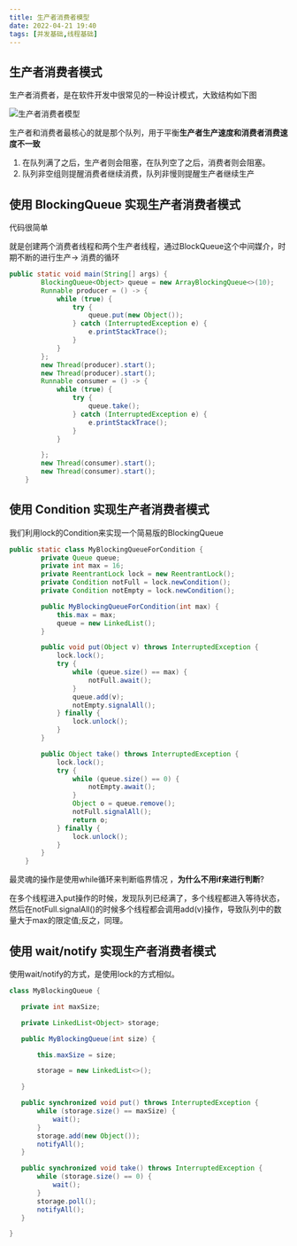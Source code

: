 ```yaml
---
title: 生产者消费者模型
date: 2022-04-21 19:40  
tags: [并发基础,线程基础]
---
```

## 生产者消费者模式

生产者消费者，是在软件开发中很常见的一种设计模式，大致结构如下图

![生产者消费者模型](https://www.shiyitopo.tech/uPic/%E7%94%9F%E4%BA%A7%E8%80%85%E6%B6%88%E8%B4%B9%E8%80%85%E6%A8%A1%E5%9E%8B.png)

生产者和消费者最核心的就是那个队列，用于平衡**生产者生产速度和消费者消费速度不一致**

1. 在队列满了之后，生产者则会阻塞，在队列空了之后，消费者则会阻塞。
2. 队列非空组则提醒消费者继续消费，队列非慢则提醒生产者继续生产

## 使用 BlockingQueue 实现生产者消费者模式

代码很简单

就是创建两个消费者线程和两个生产者线程，通过BlockQueue这个中间媒介，时期不断的进行生产-> 消费的循环

```java
public static void main(String[] args) {
        BlockingQueue<Object> queue = new ArrayBlockingQueue<>(10);
        Runnable producer = () -> {
            while (true) {
                try {
                    queue.put(new Object());
                } catch (InterruptedException e) {
                    e.printStackTrace();
                }
            }
        };
        new Thread(producer).start();
        new Thread(producer).start();
        Runnable consumer = () -> {
            while (true) {
                try {
                    queue.take();
                } catch (InterruptedException e) {
                    e.printStackTrace();
                }
            }

        };
        new Thread(consumer).start();
        new Thread(consumer).start();
    }
```

## 使用 Condition 实现生产者消费者模式

我们利用lock的Condition来实现一个简易版的BlockingQueue

```java
public static class MyBlockingQueueForCondition {
        private Queue queue;
        private int max = 16;
        private ReentrantLock lock = new ReentrantLock();
        private Condition notFull = lock.newCondition();
        private Condition notEmpty = lock.newCondition();

        public MyBlockingQueueForCondition(int max) {
            this.max = max;
            queue = new LinkedList();
        }

        public void put(Object v) throws InterruptedException {
            lock.lock();
            try {
                while (queue.size() == max) {
                    notFull.await();
                }
                queue.add(v);
                notEmpty.signalAll();
            } finally {
                lock.unlock();
            }
        }

        public Object take() throws InterruptedException {
            lock.lock();
            try {
                while (queue.size() == 0) {
                    notEmpty.await();
                }
                Object o = queue.remove();
                notFull.signalAll();
                return o;
            } finally {
                lock.unlock();
            }
        }
    }
```

最灵魂的操作是使用while循环来判断临界情况 ，**为什么不用if来进行判断**?

在多个线程进入put操作的时候，发现队列已经满了，多个线程都进入等待状态，然后在notFull.signalAll()的时候多个线程都会调用add(v)操作，导致队列中的数量大于max的限定值;反之，同理。

## 使用 wait/notify 实现生产者消费者模式

使用wait/notify的方式，是使用lock的方式相似。

```java
class MyBlockingQueue {

   private int maxSize;

   private LinkedList<Object> storage;

   public MyBlockingQueue(int size) {

       this.maxSize = size;

       storage = new LinkedList<>();

   }

   public synchronized void put() throws InterruptedException {
       while (storage.size() == maxSize) {
           wait();
       }
       storage.add(new Object());
       notifyAll();
   }

   public synchronized void take() throws InterruptedException {
       while (storage.size() == 0) {
           wait();
       }
       storage.poll();
       notifyAll();
   }

}
```
